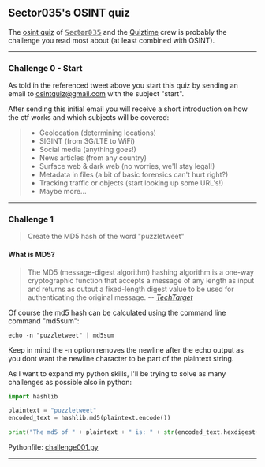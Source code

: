 ## Sector035's OSINT quiz

The [osint quiz](https://twitter.com/Sector035/status/1211038518635614208) of
[𝕊𝕖𝕔𝕥𝕠𝕣𝟘𝟛𝟝](https://twitter.com/Sector035) and the [Quiztime](https://twitter.com/Quiztime) crew is probably the 
challenge you read most about (at least combined with OSINT).

--------------------------
### Challenge 0 - Start
As told in the referenced tweet above you start this quiz by sending an email to osintquiz@gmail.com
with the subject "start".

After sending this initial email you will receive a short introduction on how the ctf works and which subjects will 
be covered:
> - Geolocation (determining locations)
> - SIGINT (from 3G/LTE to WiFi)
> - Social media (anything goes!)
> - News articles (from any country)
> - Surface web & dark web (no worries, we'll stay legal!)
> - Metadata in files (a bit of basic forensics can't hurt right?)
> - Tracking traffic or objects (start looking up some URL's!)
> - Maybe more...

--------------------------
### Challenge 1
> Create the MD5 hash of the word "puzzletweet"

#### What is MD5?
>The MD5 (message-digest algorithm) hashing algorithm is a one-way cryptographic function that accepts a message of any length as input and returns as output a fixed-length digest value to be used for authenticating the original message.
> -- <cite>[TechTarget](https://www.techtarget.com/searchsecurity/definition/MD5) </cite>


Of course the md5 hash can be calculated using the command line command "md5sum":
````commandline
echo -n "puzzletweet" | md5sum
````
Keep in mind the -n option removes the newline after the echo output as you dont want the
newline character to be part of the plaintext string.

As I want to expand my python skills, I'll be trying to solve as many challenges as possible also in python:
````python
import hashlib

plaintext = "puzzletweet"
encoded_text = hashlib.md5(plaintext.encode())

print("The md5 of " + plaintext + " is: " + str(encoded_text.hexdigest()))
````
Pythonfile: 
[challenge001.py](../../../src/sector035_osintquiz/challenge001.py)

--------------------------

